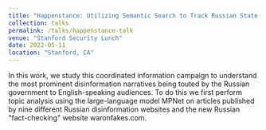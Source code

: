 ```yaml
---
title: "Happenstance: Utilizing Semantic Search to Track Russian State Media Narratives about the Russo-Ukrainian War On Reddit"
collection: talks
permalink: /talks/happenstance-talk
venue: "Stanford Security Lunch"
date: 2022-05-11
location: "Stanford, CA"
---
```


In this work, we study this coordinated information campaign to understand the most prominent disinformation narratives being touted by the Russian government to English-speaking audiences. To do this we first perform topic analysis using the large-language model MPNet on articles published by nine different Russian disinformation websites and the new Russian "fact-checking" website waronfakes.com.
